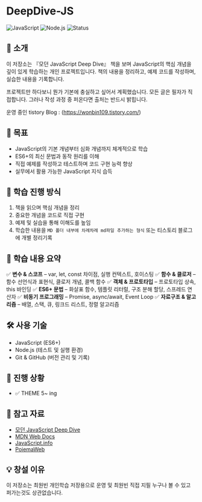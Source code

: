 # DeepDive-JS

![JavaScript](https://img.shields.io/badge/JavaScript-ES6%2B-yellow)
![Node.js](https://img.shields.io/badge/Node.js-16%2B-green)
![Status](https://img.shields.io/badge/Status-Active-blue)

## 📖 소개

이 저장소는 『모던 JavaScript Deep Dive』 책을 보며 JavaScript의 핵심 개념을 깊이 있게 학습하는 개인 프로젝트입니다. 책의 내용을 정리하고, 예제 코드를 작성하며, 실습한 내용을 기록합니다.

프로젝트만 하다보니 뭔가 기본에 충실하고 싶어서 계획했습니다.
모든 글은 필자가 직접합니다. 그러나 작성 과정 중 퍼온다면 출처는 반드시 밝힙니다.

운영 중인 tistory Blog : (https://wonbin109.tistory.com/)

## 📌 목표

- JavaScript의 기본 개념부터 심화 개념까지 체계적으로 학습
- ES6+의 최신 문법과 동작 원리를 이해
- 직접 예제를 작성하고 테스트하며 코드 구현 능력 향상
- 실무에서 활용 가능한 JavaScript 지식 습득

## 🚀 학습 진행 방식

1. 책을 읽으며 핵심 개념을 정리
2. 중요한 개념을 코드로 직접 구현
3. 예제 및 실습을 통해 이해도를 높임
4. 학습한 내용을 `MD 폴더 내부에 차례차례 md파일 추가하는 형식` 또는 티스토리 블로그에 개별 정리기록

## 📑 학습 내용 요약

✅ **변수 & 스코프** – var, let, const 차이점, 실행 컨텍스트, 호이스팅
✅ **함수 & 클로저** – 함수 선언식과 표현식, 클로저 개념, 콜백 함수
✅ **객체 & 프로토타입** – 프로토타입 상속, this 바인딩
✅ **ES6+ 문법** – 화살표 함수, 템플릿 리터럴, 구조 분해 할당, 스프레드 연산자
✅ **비동기 프로그래밍** – Promise, async/await, Event Loop
✅ **자료구조 & 알고리즘** – 배열, 스택, 큐, 링크드 리스트, 정렬 알고리즘

## 🛠️ 사용 기술

- JavaScript (ES6+)
- Node.js (테스트 및 실행 환경)
- Git & GitHub (버전 관리 및 기록)

## 📌 진행 상황

- ✅ THEME 5~ ing

## 📝 참고 자료

- [모던 JavaScript Deep Dive](http://www.yes24.com/Product/Goods/92742567)
- [MDN Web Docs](https://developer.mozilla.org/ko/)
- [JavaScript.info](https://javascript.info/)
- [PoiemaWeb](https://poiemaweb.com/)

## 💡 창설 이유

이 저장소는 최원빈 개인학습 저장용으로 운영 및 최원빈 직접 지필
누구나 볼 수 있고 퍼가는것도 상관없습니다.
